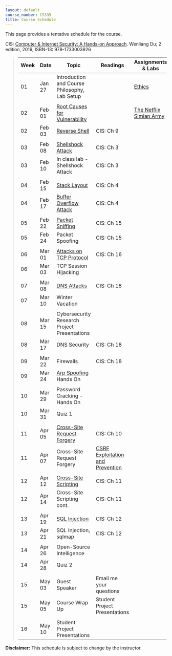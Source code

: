 ```yaml
---
layout: default
course_number: CS335
title: Course Schedule
---
```


This page provides a tentative schedule for the course.

CIS: <a href="https://www.amazon.com/Computer-Internet-Security-Hands-Approach/dp/1733003924">Computer & Internet Security: A Hands-on Approach</a>. Wenliang Du; 2 edition, 2019, ISBN-13: 978-1733003926
>  Week    | Date     | Topic        | Readings   | Assignments & Labs                                  
> -------- | -------- | ------------ | ---------- | -------------------------------------
> 01 | Jan 27 | Introduction and Course Philosophy, Lab Setup | | [Ethics](../assignments/ethics.html)
> | | | |
> 02 | Feb 01 | [Root Causes for Vulnerability](../slides/01_Reason_Vulnerability.pdf) | | [The Netflix Simian Army](https://netflixtechblog.com/the-netflix-simian-army-16e57fbab116)
> 02 | Feb 03 | [Reverse Shell](../slides/09_Reverse_Shell.pdf)| CIS: Ch 9 | |  
> | | | |
> 03 | Feb 08 | [Shellshock Attack](../slides/03_Shellshock.pdf) | CIS: Ch 3 | <!--[Shellshock Attack Lab](../labs/shellshock.html)-->
> 03 | Feb 10 | In class lab - Shellshock Attack | CIS: Ch 3|  
> | | | |
> 04 | Feb 15 | [Stack Layout](../slides/04_Buffer_Overflow.pdf) | CIS: Ch 4 | <!--[Buffer Overflow](../labs/buffer_overflow.html)-->
> 04 | Feb 17 | [Buffer Overflow Attack](../slides/04_Buffer_Overflow.pdf) | CIS: Ch 4 |
> | | | |
> 05 | Feb 22 | [Packet Sniffing](../slides/15_Packet_Sniffing_Spoofing.pdf) | CIS: Ch 15 | <!--[Packet sniffing and spoofing](../labs/sniff_spoof.html)-->
> 05 | Feb 24 | Packet Spoofing | CIS: Ch 15 |
> | | | |
> 06 | Mar 01 | [Attacks on TCP Protocol](../slides/16_TCP_Attack.pdf) | CIS: Ch 16 | <!--[TCP/IP Attack Lab](../labs/tcp_attack.html)-->
> 06 | Mar 03 | TCP Session Hijacking | |
> | | | |
> 07 | Mar 08 | [DNS Attacks](../slides/18_DNS_Attacks.pdf) | CIS: Ch 18 | <!--[Local DNS Attack Lab](../labs/dns_attack.html)-->
> 07 | Mar 10 | Winter Vacation |  |
> | | | |
> 08 | Mar 15 | Cybersecurity Research Project Presentations | |
> 08 | Mar 17 | DNS Security | CIS: Ch 18 |
> | | | |
> 09 | Mar 22 | Firewalls | CIS: Ch 18 |
> 09 | Mar 24 | [Arp Spoofing](../slides/ARP_Spoofing.pdf) Hands On | |
> | | | |
> 10 | Mar 29 | Password Cracking - Hands On | |
> 10 | Mar 31 | Quiz 1 | |
> | | | |
> 11 | Apr 05 | [Cross-Site Request Forgery](../slides/10_Web_CSRF.pdf) | CIS: Ch 10 | <!--[CSRF Attack Lab](../labs/csrf_attack.html)-->
> 11 | Apr 07 | Cross-Site Request Forgery | [CSRF Exploitation and Prevention](papers/csrf.pdf) |
> | | | |
> 12 | Apr 12 | [Cross-Site Scripting](../slides/11_Web_XSS.pdf) | CIS: Ch 11 | <!--[XSS Attack Lab](../labs/xss_attack.html)>-->
> 12 | Apr 14 | Cross-Site Scripting cont. | CIS: Ch 11 |
> | | | |
> 13 | Apr 19 | [SQL Injection](../slides/12_Web_SQL_Injection.pdf) | CIS: Ch 12 | <!--[SQL Injection Attack Lab](../labs/sql_attack.html)-->
> 13 | Apr 21 | SQL Injection, sqlmap | CIS: Ch 12 |
> | | | |
> 14 | Apr 26 | Open-Source Intelligence | |
> 14 | Apr 28 | Quiz 2 | |
> | | | |
> 15 | May 03 | Guest Speaker | Email me your questions |
> 15 | May 05 | Course Wrap Up | Student Project Presentations |
> | | | |
> 16 | May 10 | Student Project Presentations

**Disclaimer:** This schedule is subject to change by the instructor.
